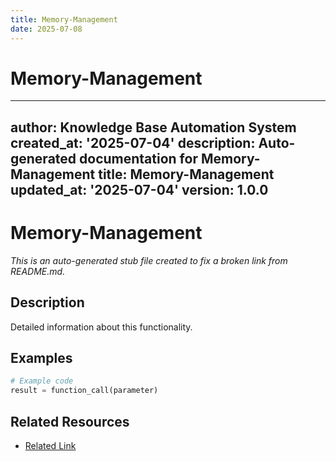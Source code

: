 ```yaml
---
title: Memory-Management
date: 2025-07-08
---
```


# Memory-Management

---
author: Knowledge Base Automation System
created_at: '2025-07-04'
description: Auto-generated documentation for Memory-Management
title: Memory-Management
updated_at: '2025-07-04'
version: 1.0.0
---

# Memory-Management

*This is an auto-generated stub file created to fix a broken link from README.md.*

## Description

Detailed information about this functionality.

## Examples

```python
# Example code
result = function_call(parameter)
```

## Related Resources

- [Related Link](./related_resource.md)
